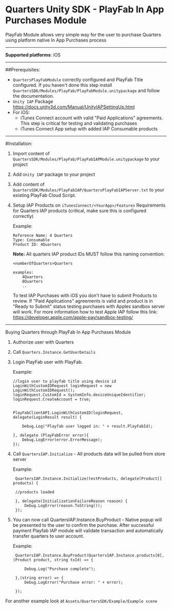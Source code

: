 

# Quarters Unity SDK - PlayFab In App Purchases Module

PlayFab Module allows very simple way for the user to purchase Quarters using platform native In App Purchases process

---

**Supported platforms**: iOS

---

##Prerequisites:
* `QuartersPlayFabModule` correctly configured and PlayFab Title configured. If you haven't done this step install `QuartersSDK/Modules/PlayFab/PlayFabModule.unitypackage` and follow the documentation.
* `Unity IAP` Package https://docs.unity3d.com/Manual/UnityIAPSettingUp.html
* For iOS:
    - iTunes Connect account with valid "Paid Applications" agreements. This step is critical for testing and validating purchases
    - iTunes Connect App setup with added IAP Consumable products


---


#Installation:
1.  Import content of `QuartersSDK/Modules/PlayFab/PlayFabIAPModule.unitypackage` to your project
2.  Add `Unity IAP` package to your project
3.  Add content of `QuartersSDK/Modules/PlayFabIAP/QuartersPlayFabIAPServer.txt` to your existing PlayFab Cloud Script.
4.  Setup IAP Products on `iTunesConnect/<YourApp>/Features`
    Requirements for Quarters IAP products (critical, make sure this is configured correctly)

    Example:
    ```
    Reference Name: 4 Quarters
    Type: Consumable
    Product ID: 4Quarters
    ```

    **Note:** All quarters IAP product IDs MUST follow this naming convention:

        <numberOfQuarters>Quarters

        examples:
            4Quarters   
            8Quarters
            ..

    To test IAP Purchases with iOS you don't have to submit Products to review. If "Paid Applications" agreements is valid and product is in "Ready to Submit" status testing purchases
    with Apples sandbox server will work. For more information how to test Apple IAP follow this link: https://developer.apple.com/apple-pay/sandbox-testing/



---


Buying Quarters through PlayFab In App Purchases Module


1.  Authorize user with Quarters
2.  Call `Quarters.Instance.GetUserDetails`
3.  Login PlayFab user with PlayFab.

    Example:

        //login user to playfab title using device id
        LoginWithCustomIDRequest loginRequest = new LoginWithCustomIDRequest();
        loginRequest.CustomId = SystemInfo.deviceUniqueIdentifier;
        loginRequest.CreateAccount = true;


        PlayFabClientAPI.LoginWithCustomID(loginRequest, delegate(LoginResult result) {

            Debug.Log("Playfab user logged in: " + result.PlayFabId);

        }, delegate (PlayFabError error){
            Debug.LogError(error.ErrorMessage);
        });


3. Call `QuartersIAP.Initialize` - All products data will be pulled from store server

    Example:

        QuartersIAP.Instance.Initialize(testProducts, delegate(Product[] products) {

        //products loaded

        }, delegate(InitializationFailureReason reason) {
            Debug.LogError(reason.ToString());
        });



4. You can now call QuartersIAP.Instance.BuyProduct - Native popup will be presented to the user to confirm the purchase. After successful payment Playfab IAP module will validate transaction and
   automatically transfer quarters to user account.

    Example:

        QuartersIAP.Instance.BuyProduct(QuartersIAP.Instance.products[0], (Product product, string txId) => {

            Debug.Log("Purchase complete");

        },(string error) => {
            Debug.LogError("Purchase error: " + error);

        });



For another example look at `Assets/QuartersSDK/Example/Example scene`
